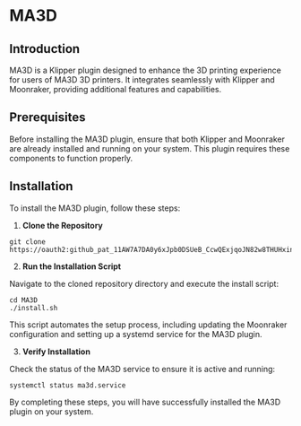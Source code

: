 # MA3D

## Introduction

MA3D is a Klipper plugin designed to enhance the 3D printing experience for users of MA3D 3D printers. It integrates seamlessly with Klipper and Moonraker, providing additional features and capabilities.

## Prerequisites

Before installing the MA3D plugin, ensure that both Klipper and Moonraker are already installed and running on your system. This plugin requires these components to function properly.

## Installation

To install the MA3D plugin, follow these steps:

1. **Clone the Repository**

```
git clone https://oauth2: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@github.com/MadeAll/MA3D.git
```

2. **Run the Installation Script**

Navigate to the cloned repository directory and execute the install script:

```
cd MA3D
./install.sh
```

This script automates the setup process, including updating the Moonraker configuration and setting up a systemd service for the MA3D plugin.

3. **Verify Installation**

Check the status of the MA3D service to ensure it is active and running:

```
systemctl status ma3d.service
```

By completing these steps, you will have successfully installed the MA3D plugin on your system.
